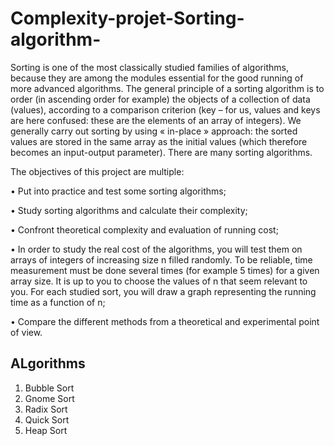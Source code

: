 # Complexity-projet-Sorting-algorithm-
Sorting is one of the most classically studied families of algorithms, because they are
among the modules essential for the good running of more advanced algorithms. The
general principle of a sorting algorithm is to order (in ascending order for example)
the objects of a collection of data (values), according to a comparison criterion (key –
for us, values and keys are here confused: these are the elements of an array of
integers). We generally carry out sorting by using « in-place » approach: the sorted
values are stored in the same array as the initial values (which therefore becomes an
input-output parameter).
There are many sorting algorithms.

The objectives of this project are multiple:

• Put into practice and test some sorting algorithms;

• Study sorting algorithms and calculate their complexity;

• Confront theoretical complexity and evaluation of running cost;

• In order to study the real cost of the algorithms, you will test them on arrays of
  integers of increasing size n filled randomly. To be reliable, time measurement must
  be done several times (for example 5 times) for a given array size. It is up to you to
  choose the values of n that seem relevant to you. For each studied sort, you will draw
  a graph representing the running time as a function of n;
  
• Compare the different methods from a theoretical and experimental point of view.


## ALgorithms 
1. Bubble Sort
2. Gnome Sort
3. Radix Sort
4. Quick Sort
5. Heap Sort
